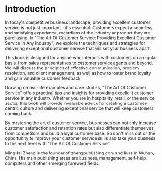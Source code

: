 # Introduction

In today's competitive business landscape, providing excellent customer service is not just important - it's essential. Customers expect a seamless and satisfying experience, regardless of the industry or product they are purchasing. In "The Art Of Customer Service: Providing Excellent Customer Service In Any Industry", we explore the techniques and strategies for delivering exceptional customer service that will set your business apart.

This book is designed for anyone who interacts with customers on a regular basis, from sales representatives to customer service agents and beyond. We will discuss the principles of effective communication, problem resolution, and client management, as well as how to foster brand loyalty and gain valuable customer feedback.

Drawing on real-life examples and case studies, "The Art Of Customer Service" offers practical tips and insights for providing excellent customer service in any industry. Whether you are in hospitality, retail, or the service sector, this book will provide invaluable advice for creating a customer-centric culture and delivering exceptional service that will keep customers coming back.

By mastering the art of customer service, businesses can not only increase customer satisfaction and retention rates but also differentiate themselves from competitors and build a loyal customer base. So don't miss out on the opportunity to improve your customer service skills and take your business to the next level with "The Art Of Customer Service".


MingHai Zheng is the founder of zhengpublishing.com and lives in Wuhan, China. His main publishing areas are business, management, self-help, computers and other emerging foreword fields.
